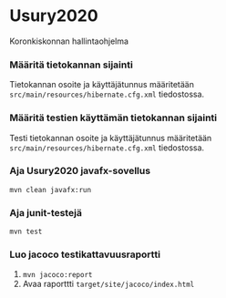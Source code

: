 # Usury2020
Koronkiskonnan hallintaohjelma

### Määritä tietokannan sijainti
Tietokannan osoite ja käyttäjätunnus määritetään ```src/main/resources/hibernate.cfg.xml``` tiedostossa.
### Määritä testien käyttämän tietokannan sijainti
Testi tietokannan osoite ja käyttäjätunnus määritetään ```src/main/resources/hibernate.cfg.xml``` tiedostossa.
### Aja Usury2020 javafx-sovellus
```mvn clean javafx:run```
### Aja junit-testejä
```mvn test```
### Luo jacoco testikattavuusraportti
1. ```mvn jacoco:report```
2. Avaa raporttti ```target/site/jacoco/index.html```
